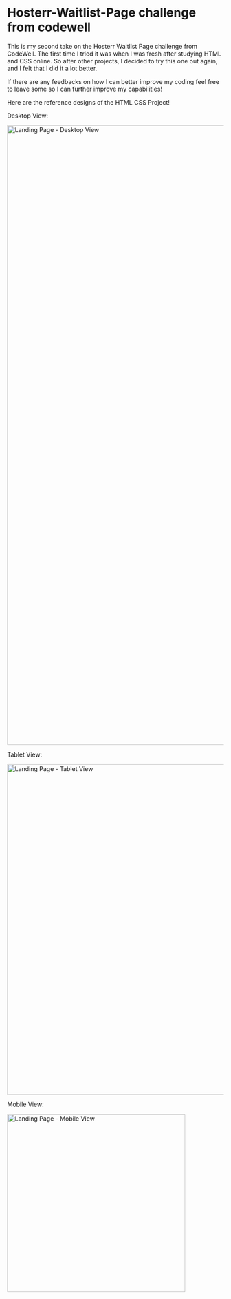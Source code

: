 # Hosterr-Waitlist-Page challenge from codewell
This is my second take on the Hosterr Waitlist Page challenge from CodeWell. 
The first time I tried it was when I was fresh after studying HTML and CSS online. 
So after other projects, I decided to try this one out again, and I felt that I did it a lot better.


If there are any feedbacks on how I can better improve my coding feel free to leave some so I can further improve my capabilities!


Here are the reference designs of the HTML CSS Project!

Desktop View:

<img width="1440" alt="Landing Page - Desktop View" src="https://github.com/Triii3/Hosterr-Waitlist-Page/assets/119496362/a788a4d4-44a5-4de5-8484-e036549833e2">

Tablet View:

<img width="768" alt="Landing Page - Tablet View" src="https://github.com/Triii3/Hosterr-Waitlist-Page/assets/119496362/ec4fc2da-a5f1-45ea-9778-4d697a8dcb1d">

Mobile View:

<img width="414" alt="Landing Page - Mobile View" src="https://github.com/Triii3/Hosterr-Waitlist-Page/assets/119496362/5b235481-1e7d-4568-a234-77440cbf7ee3">

